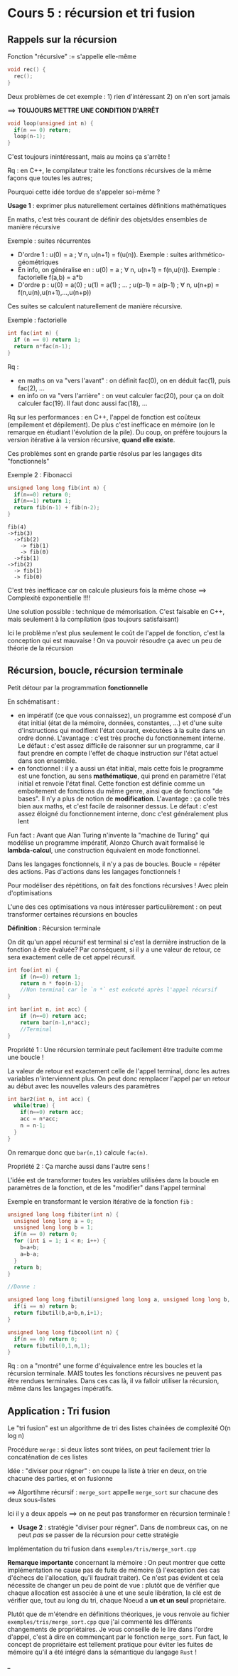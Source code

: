 # Cours 5 : récursion et tri fusion

## Rappels sur la récursion

Fonction "récursive" := s'appelle elle-même

```cpp
void rec() {
  rec();
}
```

Deux problèmes de cet exemple : 1) rien d'intéressant 2) on n'en sort jamais

==> **TOUJOURS METTRE UNE CONDITION D'ARRÊT**

```cpp
void loop(unsigned int n) {
  if(n == 0) return;
  loop(n-1);
}
```

C'est toujours inintéressant, mais au moins ça s'arrête !

Rq : en C++, le compilateur traite les fonctions récursives de la même façons que toutes les autres;

Pourquoi cette idée tordue de s'appeler soi-même ?

**Usage 1** : exprimer plus naturellement certaines définitions mathématiques

En maths, c'est très courant de définir des objets/des ensembles de manière récursive

Exemple : suites récurrentes

- D'ordre 1 : u(0) = a ; ∀ n, u(n+1) = f(u(n)). Exemple : suites arithmético-géométriques
- En info, on généralise en : u(0) = a ; ∀ n, u(n+1) = f(n,u(n)). Exemple : factorielle f(a,b) = a*b
- D'ordre p : u(0) = a(0) ; u(1) = a(1) ; ... ; u(p-1) = a(p-1) ; ∀ n, u(n+p) = f(n,u(n),u(n+1),...,u(n+p))

Ces suites se calculent naturellement de manière récursive.

Exemple : factorielle

```cpp
int fac(int n) {
  if (n == 0) return 1;
  return n*fac(n-1);
}
```

Rq :
- en maths on va "vers l'avant" : on définit fac(0), on en déduit fac(1), puis fac(2), ...
- en info on va "vers l'arrière" : on veut calculer fac(20), pour ça on doit calculer fac(19). Il faut donc aussi fac(18), ...

Rq sur les performances : en C++, l'appel de fonction est coûteux (empilement et dépilement). De plus c'est inefficace en mémoire (on le remarque en étudiant l'évolution de la pile). Du coup, on préfère toujours la version itérative à la version récursive, **quand elle existe**.

Ces problèmes sont en grande partie résolus par les langages dits "fonctionnels"

Exemple 2 : Fibonacci

```cpp
unsigned long long fib(int n) {
  if(n==0) return 0;
  if(n==1) return 1;
  return fib(n-1) + fib(n-2);
}
```

```
fib(4)
->fib(3)
  ->fib(2)
    -> fib(1)
    -> fib(0)
  ->fib(1)
->fib(2)
  -> fib(1)
  -> fib(0)
```

C'est très inefficace car on calcule plusieurs fois la même chose ==> Complexité exponentielle !!!!

Une solution possible : technique de mémorisation. C'est faisable en C++, mais seulement à la compilation (pas toujours satisfaisant)

Ici le problème n'est plus seulement le coût de l'appel de fonction, c'est la conception qui est mauvaise ! On va pouvoir résoudre ça avec un peu de théorie de la récursion

## Récursion, boucle, récursion terminale

Petit détour par la programmation **fonctionnelle**

En schématisant :
- en impératif (ce que vous connaissez), un programme est composé d'un état initial (état de la mémoire, données, constantes, ...) et d'une suite d'instructions qui modifient l'état courant, exécutées à la suite dans un ordre donné. L'avantage : c'est très proche du fonctionnement interne. Le défaut : c'est assez difficile de raisonner sur un programme, car il faut prendre en compte l'effet de chaque instruction sur l'état actuel dans son ensemble.
- en fonctionnel : il y a aussi un état initial, mais cette fois le programme est une fonction, au sens **mathématique**, qui prend en paramètre l'état initial et renvoie l'état final. Cette fonction est définie comme un emboitement de fonctions du même genre, ainsi que de fonctions "de bases". Il n'y a plus de notion de **modification**. L'avantage : ça colle très bien aux maths, et c'est facile de raisonner dessus. Le défaut : c'est assez éloigné du fonctionnement interne, donc c'est généralement plus lent

Fun fact : Avant que Alan Turing n'invente la "machine de Turing" qui modélise un programme impératif, Alonzo Church avait formalisé le **lambda-calcul**, une construction équivalent en mode fonctionnel.

Dans les langages fonctionnels, il n'y a pas de boucles.
Boucle = répéter des actions. Pas d'actions dans les langages fonctionnels !

Pour modéliser des répétitions, on fait des fonctions récursives ! Avec plein d'optimisations

L'une des ces optimisations va nous intéresser particulièrement : on peut transformer certaines récursions en boucles

**Définition** : Récursion terminale

On dit qu'un appel récursif est terminal si c'est la dernière instruction de la fonction à être évaluée? Par conséquent, si il y a une valeur de retour, ce sera exactement celle de cet appel récursif.

```cpp
int foo(int n) {
    if (n==0) return 1;
    return n * foo(n-1);
    //Non terminal car le `n *` est exécuté après l'appel récursif
}

int bar(int n, int acc) {
    if (n==0) return acc;
    return bar(n-1,n*acc);
    //Terminal
}
```

Propriété 1 : Une récursion terminale peut facilement être traduite comme une boucle !

La valeur de retour est exactement celle de l'appel terminal, donc les autres variables n'interviennent plus. On peut donc remplacer l'appel par un retour au début avec les nouvelles valeurs des paramètres

```cpp
int bar2(int n, int acc) {
  while(true) {
    if(n==0) return acc;
    acc = n*acc;
    n = n-1;
  }
}
```

On remarque donc que `bar(n,1)` calcule `fac(n)`.

Propriété 2 : Ça marche aussi dans l'autre sens !

L'idée est de transformer toutes les variables utilisées dans la boucle en paramètres de la fonction, et de les "modifier" dans l'appel terminal

Exemple en transformant le version itérative de la fonction `fib` :

```cpp
unsigned long long fibiter(int n) {
  unsigned long long a = 0;
  unsigned long long b = 1;
  if(n == 0) return 0;
  for (int i = 1; i < n; i++) {
    b=a+b;
    a=b-a;
  }
  return b;
}

//Donne :

unsigned long long fibutil(unsigned long long a, unsigned long long b, int n, int i) {
  if(i == n) return b;
  return fibutil(b,a+b,n,i+1);
}

unsigned long long fibcool(int n) {
  if(n == 0) return 0;
  return fibutil(0,1,n,1);
}
```

Rq : on a "montré" une forme d'équivalence entre les boucles et la récursion terminale.
MAIS toutes les fonctions récursives ne peuvent pas être rendues terminales. Dans ces cas là, il va falloir utiliser la récursion, même dans les langages impératifs.

## Application : Tri fusion

Le "tri fusion" est un algorithme de tri des listes chainées de complexité O(n log n)

Procédure `merge` : si deux listes sont triées, on peut facilement trier la concaténation de ces listes

Idée : "diviser pour régner" : on coupe la liste à trier en deux, on trie chacune des parties, et on fusionne

==> Algortihme récursif : `merge_sort` appelle `merge_sort` sur chacune des deux sous-listes

Ici il y a deux appels ==> on ne peut pas transformer en récursion terminale !

- **Usage 2** : stratégie "diviser pour régner". Dans de nombreux cas, on ne peut *pas* se passer de la récursion pour cette stratégie

Implémentation du tri fusion dans `exemples/tris/merge_sort.cpp`

**Remarque importante** concernant la mémoire : On peut montrer que cette implémentation ne cause pas de fuite de mémoire (à l'exception des cas d'échecs de l'allocation, qu'il faudrait traiter). Ce n'est pas évident et cela nécessite de changer un peu de point de vue : plutôt que de vérifier que chaque allocation est associée à une et une seule libération, la clé est de vérifier que, tout au long du tri, chaque Noeud a **un et un seul** propriétaire.

Plutôt que de m'étendre en définitions théoriques, je vous renvoie au fichier `exemples/tris/merge_sort.cpp` que j'ai commenté les différents changements de propriétaires. Je vous conseille de le lire dans l'ordre d'appel, c'est à dire en commençant par le fonction `merge_sort`. Fun fact, le concept de propriétaire est tellement pratique pour éviter les fuites de mémoire qu'il a été intégré dans la sémantique du langage `Rust` !







_

